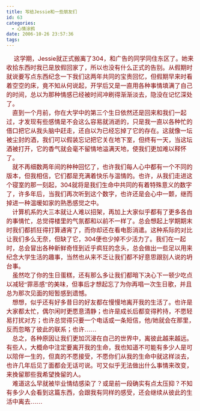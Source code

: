```yaml
---
title: 写给Jessie和一些朋友们
id: 63
categories:
  - 心情涂鸦
date: 2006-10-26 23:57:36
tags:
---
```


<div id="msgcns!DA984E57EDE76A7C!859" class="bvMsg"><div><font color="#800000"><font size="2"><span style="font-size:12pt;font-family:宋体;"><font face="Verdana" color="#000000">     </font>这学期，</span><span lang="EN-US" style="font-size:12pt;">Jessie</span><span style="font-size:12pt;font-family:宋体;">就正式搬离了</span><span lang="EN-US" style="font-size:12pt;">304</span><span style="font-size:12pt;font-family:宋体;">，和广告的同学同住东区了。她来收拾东西时我已是放假回家了，所以也没有什么正式的告别。从假期时就说要写点东西纪念一下我们这两年共同的宝贵回忆，但假期早来时看着空空的床，竟不知从何说起，开学后又是一直用各种事情填满了自己的时间，总以为那种情感已经被时间冲刷得渐渐淡去，隐没在记忆深处了。</span><span lang="EN-US" style="font-size:12pt;"/></font></font></div>
<div><font color="#800000"><font size="2"><span style="font-size:12pt;font-family:宋体;">    直到一个月前，你在大学中的第三个生日依然还是回来和我们一起过，才发现有些感情是不会这么容易就消逝的，只是我一直以各种忙的借口把它从我头脑中赶走，还自以为已经忘掉了它的存在。这就像一坛被尘封的酒，我们可以假装忘记把它关在地下室，但终有一天，当这坛酒被打开，它的香气就会毫不留情地溢满天地，使我们更加难以释怀了。</span><span lang="EN-US" style="font-size:12pt;"/></font></font></div>
<div><font color="#800000"><font size="2"><span style="font-size:12pt;font-family:宋体;">    就不再细数两年间的种种回忆了，也许我们每人心中都有一个不同的版本，但我相信，它们都是充满着快乐与温情的。也许，从我们走进这个寝室的那一刻起，</span><span lang="EN-US" style="font-size:12pt;">304</span><span style="font-size:12pt;font-family:宋体;">就将是我们生命中共同的有着特殊意义的数字了，许多年后，当我们再次听到这个数字，也许还是会心中一颤，继而掉进一种温暖如家的熟悉感觉之中。</span><span lang="EN-US" style="font-size:12pt;"/></font></font></div>
<div><font color="#800000"><font size="2"><span style="font-size:12pt;font-family:宋体;">    计算机系的大三本就让人难以招架，再加上大家似乎都有了更多各自的事情忙，总觉得楼里的气氛都和以前不一样了。总会想起上学期期末时我们都抓狂得打算通宵了，而你却还在看电影消遣。这种系际的对比让我们多么无奈，但缺了它，</span><span lang="EN-US" style="font-size:12pt;">304</span><span style="font-size:12pt;font-family:宋体;">便也少掉不少活力了。我们在一起时，总会冒出各种新鲜奇怪到近乎疯狂的念头，总会做出一些足以用来纪念大学生活的趣事，当然也从来不乏让我们都不好意思跟别人说的坍台事。</span><span lang="EN-US" style="font-size:12pt;"/></font></font></div>
<div><font color="#800000"><font size="2"><span style="font-size:12pt;font-family:宋体;">    虽然吃了你的生日蛋糕，还有那么多让我们都暗下决心下一顿少吃点以减轻“罪恶感”的美味，但事后才想起忘了为你再唱一次生日歌，并且总为那次见面的短暂感到遗憾。</span><span lang="EN-US" style="font-size:12pt;"/></font></font></div>
<div><font color="#800000"><font size="2"><span style="font-size:12pt;font-family:宋体;">    想想，似乎还有好多昔日的好友都在慢慢地离开我的生活了。也许是大家都太忙，偶尔闲时更愿意清静；也许是成长后都变得矜持，不愿轻易打扰对方；也许总觉得只要一个电话或一条短信，他</span><span lang="EN-US" style="font-size:12pt;">/</span><span style="font-size:12pt;font-family:宋体;">她就会在那里，反而忽略了彼此的联系；也许……</span><span lang="EN-US" style="font-size:12pt;"/></font></font></div>
<div><font color="#800000"><font size="2"><span style="font-size:12pt;font-family:宋体;">    总之，各种原因让我们更加沉浸在自己的世界中，离彼此越来越远。有些人，大概命中注定要离开我的生命，我也知道不可能有多少人是可以陪伴一生的，但真的不愿接受，不愿你们从我的生命中就这样淡去，也许几年后见了面都会无话可说。可又似乎无法做出什么事情来改变，来挽留那些我希望挽留的人。</span><span lang="EN-US" style="font-size:12pt;"/></font></font></div>
<div><span style="font-size:12pt;font-family:宋体;"><font color="#800000" size="2">     <font size="3">难道这么早就被毕业情结感染了？或是前一段确实有点太压抑？不知有多少人会看到这篇东西，会跟我有同样的感受，还会继续从彼此的生活中离去……</font></font></span><span lang="EN-US" style="font-size:12pt;"/></div>
<div><font size="2"/></div></div>